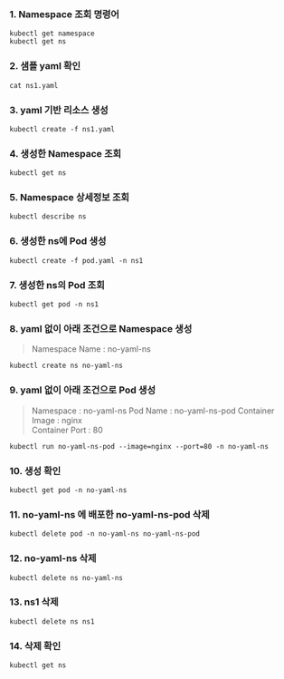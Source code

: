 
### 1. Namespace 조회 명령어
```
kubectl get namespace
kubectl get ns
```

### 2. 샘플 yaml 확인
```
cat ns1.yaml
```

### 3. yaml 기반 리소스 생성
```
kubectl create -f ns1.yaml
```

### 4. 생성한 Namespace 조회
```
kubectl get ns
```

### 5. Namespace 상세정보 조회
```
kubectl describe ns
```

### 6. 생성한 ns에 Pod 생성
```
kubectl create -f pod.yaml -n ns1
```

### 7. 생성한 ns의 Pod 조회
```
kubectl get pod -n ns1
```

### 8. yaml 없이 아래 조건으로 Namespace 생성
> Namespace Name : no-yaml-ns  
```
kubectl create ns no-yaml-ns
```
### 9. yaml 없이 아래 조건으로 Pod 생성
> Namespace : no-yaml-ns
> Pod Name : no-yaml-ns-pod 
> Container Image : nginx  
> Container Port : 80
```
kubectl run no-yaml-ns-pod --image=nginx --port=80 -n no-yaml-ns
```

### 10. 생성 확인
```
kubectl get pod -n no-yaml-ns
```

### 11. no-yaml-ns 에 배포한 no-yaml-ns-pod 삭제
```
kubectl delete pod -n no-yaml-ns no-yaml-ns-pod
```

### 12. no-yaml-ns 삭제
```
kubectl delete ns no-yaml-ns
```

### 13. ns1 삭제
```
kubectl delete ns ns1
```

### 14. 삭제 확인
```
kubectl get ns
```